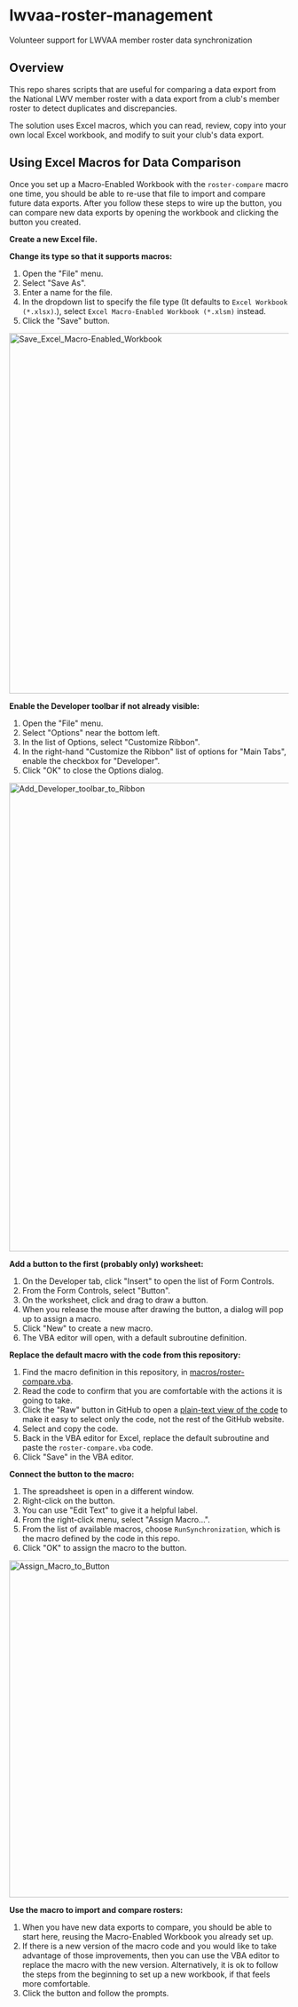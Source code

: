 # lwvaa-roster-management
Volunteer support for LWVAA member roster data synchronization

## Overview

This repo shares scripts that are useful for comparing a data export from the National LWV member roster with a data export from a club's member roster to detect duplicates and discrepancies.

The solution uses Excel macros, which you can read, review, copy into your own local Excel workbook, and modify to suit your club's data export.

## Using Excel Macros for Data Comparison

Once you set up a Macro-Enabled Workbook with the `roster-compare` macro one time, you should be able to re-use that file to import and compare future data exports. After you follow these steps to wire up the button, you can compare new data exports by opening the workbook and clicking the button you created.


**Create a new Excel file.**

**Change its type so that it supports macros:**
1. Open the "File" menu.
2. Select "Save As".
3. Enter a name for the file.
4. In the dropdown list to specify the file type (It defaults to `Excel Workbook (*.xlsx)`.), select `Excel Macro-Enabled Workbook (*.xlsm)` instead.
5. Click the "Save" button.
<img width="1611" height="650" alt="Save_Excel_Macro-Enabled_Workbook" src="https://github.com/user-attachments/assets/4a324946-416f-46d3-88e6-2fe581a6c2f2" />


**Enable the Developer toolbar if not already visible:**
1. Open the "File" menu.
2. Select "Options" near the bottom left.
3. In the list of Options, select "Customize Ribbon".
4. In the right-hand "Customize the Ribbon" list of options for "Main Tabs", enable the checkbox for "Developer".
5. Click "OK" to close the Options dialog.
<img width="1032" height="845" alt="Add_Developer_toolbar_to_Ribbon" src="https://github.com/user-attachments/assets/e2f9b17d-b696-4bf1-ba4e-7aa3cf2ab58d" />


**Add a button to the first (probably only) worksheet:**
1. On the Developer tab, click "Insert" to open the list of Form Controls.
2. From the Form Controls, select "Button".
3. On the worksheet, click and drag to draw a button.
4. When you release the mouse after drawing the button, a dialog will pop up to assign a macro.
5. Click "New" to create a new macro.
6. The VBA editor will open, with a default subroutine definition.

**Replace the default macro with the code from this repository:**
1. Find the macro definition in this repository, in [macros/roster-compare.vba](./macros/roster-compare.vba).
2. Read the code to confirm that you are comfortable with the actions it is going to take.
3. Click the "Raw" button in GitHub to open a [plain-text view of the code](https://raw.githubusercontent.com/scichelli/lwvaa-roster-management/refs/heads/main/macros/roster-compare.vba) to make it easy to select only the code, not the rest of the GitHub website.
4. Select and copy the code.
5. Back in the VBA editor for Excel, replace the default subroutine and paste the `roster-compare.vba` code.
6. Click "Save" in the VBA editor.

**Connect the button to the macro:**
1. The spreadsheet is open in a different window.
2. Right-click on the button.
3. You can use "Edit Text" to give it a helpful label.
4. From the right-click menu, select "Assign Macro...".
5. From the list of available macros, choose `RunSynchronization`, which is the macro defined by the code in this repo.
6. Click "OK" to assign the macro to the button.
<img width="775" height="608" alt="Assign_Macro_to_Button" src="https://github.com/user-attachments/assets/d55cef02-a187-41e0-b0d0-15ba4895ebc4" />

**Use the macro to import and compare rosters:**
1. When you have new data exports to compare, you should be able to start here, reusing the Macro-Enabled Workbook you already set up.
2. If there is a new version of the macro code and you would like to take advantage of those improvements, then you can use the VBA editor to replace the macro with the new version. Alternatively, it is ok to follow the steps from the beginning to set up a new workbook, if that feels more comfortable.
3. Click the button and follow the prompts.
